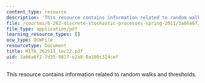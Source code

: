 ```yaml
---
content_type: resource
description: 'This resource contains information related to random walks and thresholds. '
file: /courses/6-262-discrete-stochastic-processes-spring-2011/3a66a6f27d359817e2a80a109c324cef_MIT6_262S11_lec22.pdf
file_type: application/pdf
learning_resource_types: []
ocw_type: OCWFile
resourcetype: Document
title: MIT6_262S11_lec22.pdf
uid: 3a66a6f2-7d35-9817-e2a8-0a109c324cef
---
```

This resource contains information related to random walks and thresholds. 


